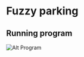 # Fuzzy parking

## Running program

![Alt Program](https://media.giphy.com/media/JXTp1UpXbWzID9agNS/giphy.gif)
